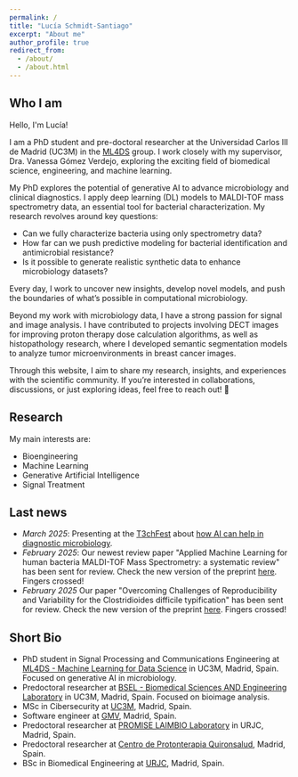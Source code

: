 ```yaml
---
permalink: /
title: "Lucía Schmidt-Santiago"
excerpt: "About me"
author_profile: true
redirect_from: 
  - /about/
  - /about.html
---
```


## Who I am
Hello, I'm Lucía!

I am a PhD student and pre-doctoral researcher at the Universidad Carlos III de Madrid (UC3M) in the [ML4DS](https://www.uc3m.es/ss/Satellite/GruposInvestigacion/es/Detalle/Organismo_C/1371210502854/1371325143833/?d=Touch) group. I work closely with my supervisor, Dra. Vanessa Gómez Verdejo, exploring the exciting field of biomedical science, engineering, and machine learning.

My PhD explores the potential of generative AI to advance microbiology and clinical diagnostics. I apply deep learning (DL) models to MALDI-TOF mass spectrometry data, an essential tool for bacterial characterization. My research revolves around key questions:
- Can we fully characterize bacteria using only spectrometry data?
- How far can we push predictive modeling for bacterial identification and antimicrobial resistance?
- Is it possible to generate realistic synthetic data to enhance microbiology datasets?

Every day, I work to uncover new insights, develop novel models, and push the boundaries of what’s possible in computational microbiology.

Beyond my work with microbiology data, I have a strong passion for signal and image analysis. I have contributed to projects involving DECT images for improving proton therapy dose calculation algorithms, as well as histopathology research, where I developed semantic segmentation models to analyze tumor microenvironments in breast cancer images.

Through this website, I aim to share my research, insights, and experiences with the scientific community. If you’re interested in collaborations, discussions, or just exploring ideas, feel free to reach out! 🚀


## Research
My main interests are:
- Bioengineering
- Machine Learning
- Generative Artificial Intelligence
- Signal Treatment


## Last news
* _March 2025_: Presenting at the [T3chFest](https://t3chfest.es/2025/) about [how AI can help in diagnostic microbiology](https://t3chfest.es/2025/programa/superbacterias-bajo-la-lupa-de-la-ia). 
* _February 2025_: Our newest review paper "Applied Machine Learning for human bacteria MALDI-TOF Mass Spectrometry: a systematic review" has been sent for review. Check the new version of the preprint [here](https://www.biorxiv.org/content/10.1101/2025.01.25.634879v1). Fingers crossed!
* _February 2025_ Our paper "Overcoming Challenges of Reproducibility and Variability for the Clostridioides difficile typification" has been sent for review. Check the new version of the preprint [here](https://www.biorxiv.org/content/10.1101/2024.10.29.620907v2.abstract). Fingers crossed!


Short Bio
------
* PhD student in Signal Processing and Communications Engineering at [ML4DS - Machine Learning for Data Science](https://www.uc3m.es/ss/Satellite/GruposInvestigacion/es/Detalle/Organismo_C/1371210502854/1371325143833/?d=Touch) in UC3M, Madrid, Spain. Focused on generative AI in microbiology. 
* Predoctoral researcher at [BSEL - Biomedical Sciences AND Engineering Laboratory](https://www.uc3m.es/ss/Satellite/GruposInvestigacion/en/Detalle/Organismo_C/1371353738082/1371325143833/BSEL_-_Biomedical_Sciences_and_Engineering_Laboratory) in UC3M, Madrid, Spain. Focused on bioimage analysis. 
* MSc in Cibersecurity at [UC3M](https://www.uc3m.es/), Madrid, Spain.
* Software engineer at [GMV](https://www.gmv.com/), Madrid, Spain.
* Predoctoral researcher at [PROMISE LAIMBIO Laboratory](https://www.urjc.es/i-d-i/centro-de-apoyo-tecnologico-cat-y-redlabu/424-laboratorio-de-analisis-de-imagen-medica-y-biometria-laimbio) in URJC, Madrid, Spain.
* Predoctoral researcher at [Centro de Protonterapia Quironsalud](https://www.quironsalud.com/protonterapia), Madrid, Spain.
* BSc in Biomedical Engineering at [URJC](https://www.urjc.es/), Madrid, Spain.
